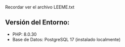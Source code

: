 Recordar ver el archivo LEEME.txt

## Versión del Entorno:
- PHP: 8.0.30
- Base de Datos: PostgreSQL 17 (instalado localmente)
